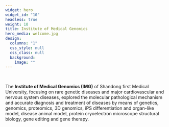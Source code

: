 ```yaml
---
widget: hero
widget_id: "10"
headless: true
weight: 10
title: Institute of Medical Genomics
hero_media: welcome.jpg
design:
  columns: "1"
  css_style: null
  css_class: null
  background:
    image: ""
---
```

<br>

The **Institute of Medical Genomics (IMG)** of Shandong first Medical University, focusing on rare genetic diseases and major cardiovascular and nervous system diseases, explored the molecular pathological mechanism and accurate diagnosis and treatment of diseases by means of genetics, genomics, proteomics, 3D genomics, iPS differentiation and organ-like model, disease animal model, protein cryoelectron microscope structural biology, gene editing and gene therapy.
